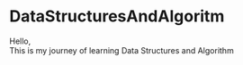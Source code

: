 # DataStructuresAndAlgoritm
 
Hello, <br>
This is my journey of learning Data Structures and Algorithm